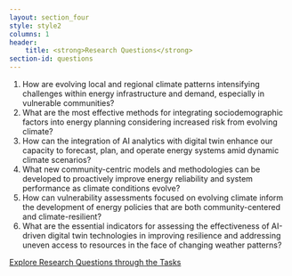 ```yaml
---
layout: section_four
style: style2
columns: 1
header:
    title: <strong>Research Questions</strong>
section-id: questions
---
```


 1. How are evolving local and regional climate patterns intensifying challenges within energy infrastructure and demand, especially in vulnerable communities?
 2. What are the most effective methods for integrating sociodemographic factors into energy planning considering increased risk from evolving climate?
 3. How can the integration of AI analytics with digital twin enhance our capacity to forecast, plan, and operate energy systems amid dynamic climate scenarios?
 4. What new community-centric models and methodologies can be developed to proactively improve energy reliability and system performance as climate conditions evolve?
 5. How can vulnerability assessments focused on evolving climate inform the development of energy policies that are both community-centered and climate-resilient?
 6. What are the essential indicators for assessing the effectiveness of AI-driven digital twin technologies in improving resilience and addressing  uneven access to resources in the face of changing weather patterns?

<p class="caption">
<a class="button scrolly" href="#task-1">
Explore Research Questions through the Tasks
</a>
</p>

